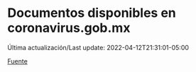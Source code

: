 # Documentos disponibles en coronavirus.gob.mx

Última actualización/Last update: 2022-04-12T21:31:01-05:00

 [Fuente](https://coronavirus.gob.mx/)
